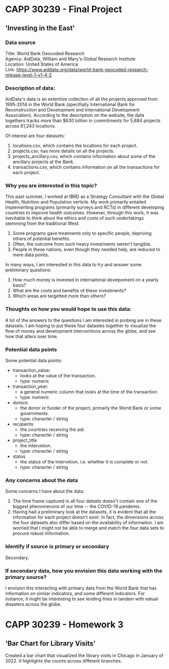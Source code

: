 # CAPP 30239 - Final Project
## 'Investing in the East'

### Data source

Title: World Bank Geocoded Research <br />
Agency: AidData, William and Mary's Global Research Institute <br />
Location: United States of America <br />
Link: https://www.aiddata.org/data/world-bank-geocoded-research-release-level-1-v1-4-2 <br />

### Description of data: 

AidData's data is an extentive collection of all the projects approved from 1995-2014 in the World Bank (specifially International Bank for Reconstruction and Development and International Development Association). According to the description on the website, the data togethers tracks more than $630 billion in commitments for 5,684 projects across 61,243 locations. 

Of interest are four datasets: 
1. locations.csv, which contains the locations for each project.
2. projects.csv, has more details on all the projects.
3. projects_ancillary.csv, which contains information about some of the ancillary projects at the Bank.
4. transactions.csv, which contains information on all the transactions for each project.

### Why you are interested in this topic?

This past summer, I worked at IBRD as a Strategy Consultant with the Global Health, Nutrition and Population verticle. My work primarily entailed implementing programs (primarily surveys and RCTs) in different developing countries to improve health outcomes. However, through this work, it was inevitable to think about the ethics and costs of such undertakings stemming from the traditional West:
1. Some programs gave treatments only to specific people, depriving others of potential benefits. 
2. Often, the outcome from such heavy investments weren't tangible.
3. People in these nations, even though they needed help, are reduced to mere data points. 

In many ways, I am interested in this data to try and answer some preliminary questions: 
1. How much money is invested in internaitonal develpoment on a yearly basis?
2. What are the costs and benefits of these investments? 
3. Which areas are targetted more than others?

### Thoughts on how you would hope to use this data:

A lot of the answers to the questions I am interested in probing are in these datasets. I am hoping to put these four datastes together to visualize the flow of money and development interventions across the globe, and see how that alters over time. 

### Potential data points

Some potential data points: 
- transaction_value: <br />
    - looks at the value of the transaction.
    - type: numeric
- transaction_year: <br />
    - a general numeric column that looks at the time of the transaction
    - type: numeric
- donors: <br />
    - the donor or funder of the project, primarly the World Bank or some governments.
    - type: character / string
- recipients
    - the countries receiving the aid.
    - type: character / string
- project_title
    - the intervetion.
    - type: character / string
- status
    - the status of the intervetion, i.e. whether it is complete or not. 
    - type: character / string


### Any concerns about the data

Some concerns I have about the data: 
1. The time frame captured in all four datsets doesn't contain one of the biggest phenomenons of our time -- the COVID-19 pandemic. 
2. Having had a preliminary look at the datasets, it is evident that all the information for each project doesn't exist. In fact, the dimensions across the four datasets also differ based on the availability of information. I am worried that I might not be able to merge and match the four data sets to procure robust information. 

### Identify if source is primary or secondary

Secondary. 

### If secondary data, how you envision this data working with the primary source?

I envision this interacting with primary data from the World Bank that has information on similar indicators, and some different indicators. For instance, it might be interesting to see lending lines in tandem with natual disasters across the globe.

# CAPP 30239 - Homework 3
## 'Bar Chart for Library Visits'

Created a bar chart that visualized the library visits in Chicago in January of 2022. It highlights the counts across different branches. 